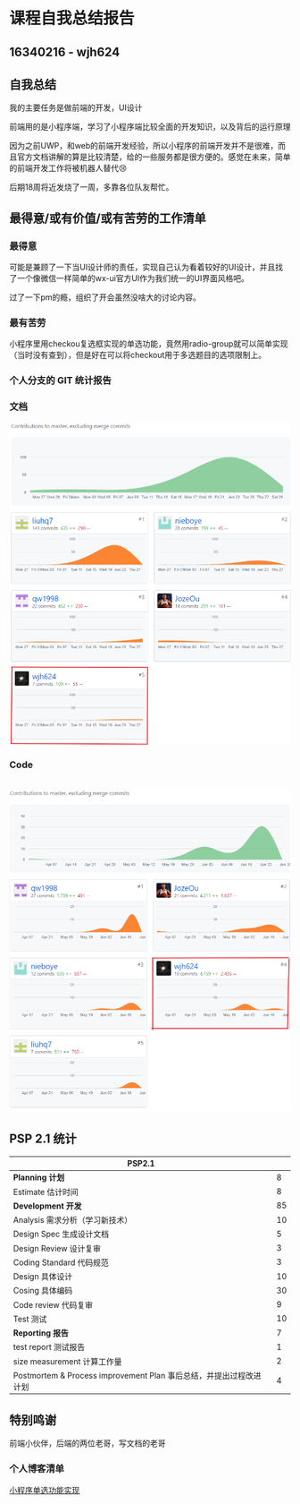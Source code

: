 # 课程自我总结报告

## 16340216 - wjh624

## 自我总结

我的主要任务是做前端的开发，UI设计

前端用的是小程序端，学习了小程序端比较全面的开发知识，以及背后的运行原理

因为之前UWP，和web的前端开发经验，所以小程序的前端开发并不是很难，而且官方文档讲解的算是比较清楚，给的一些服务都是很方便的。感觉在未来，简单的前端开发工作将被机器人替代:cry:

后期18周将近发烧了一周，多靠各位队友帮忙。

## 最得意/或有价值/或有苦劳的工作清单

### 最得意

可能是兼顾了一下当UI设计师的责任，实现自己认为看着较好的UI设计，并且找了一个像微信一样简单的wx-ui官方UI作为我们统一的UI界面风格吧。

过了一下pm的瘾，组织了开会虽然没啥大的讨论内容。

### 最有苦劳

小程序里用checkou复选框实现的单选功能，竟然用radio-group就可以简单实现（当时没有查到），但是好在可以将checkout用于多选题目的选项限制上。

### 个人分支的 GIT 统计报告

### 文档

![1561903635045](16340216_wjh624.assets/1561903635045.png)

### Code

​	![1561903735970](16340216_wjh624.assets/1561903735970.png)

## PSP 2.1 统计

| PSP2.1 |  |
|-----|-----|
| **Planning 计划** | 8 |
| Estimate 估计时间 | 8 |
| **Development 开发** | 85 |
| Analysis 需求分析（学习新技术） | 10 |
| Design Spec 生成设计文档 | 5 |
| Design Review 设计复审 | 3 |
| Coding Standard 代码规范 | 3 |
| Design 具体设计 | 10 |
| Cosing 具体编码 | 30 |
| Code review 代码复审 | 9 |
| Test 测试 | 10 |
| **Reporting 报告** | 7 |
| test report 测试报告 | 1 |
| size measurement 计算工作量 | 2 |
| Postmortem & Process improvement Plan 事后总结，并提出过程改进计划 | 4 |


## 特别鸣谢

前端小伙伴，后端的两位老哥，写文档的老哥



### 个人博客清单

[小程序单选功能实现](https://blog.csdn.net/hz2217/article/details/93096020)



